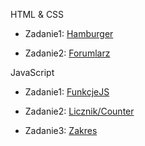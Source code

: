 <!-- rOZWIĄZANIA -->
HTML & CSS


* Zadanie1: [Hamburger](https://mrosiak546.github.io/ITNAF_HTML_CSS/zad1/)


* Zadanie2: [Forumlarz](https://mrosiak546.github.io/ITNAF_HTML_CSS/zad2/)

JavaScript


* Zadanie1: [FunkcjeJS](https://mrosiak546.github.io/ITNAF_HTML_CSS/zad3/)


* Zadanie2: [Licznik/Counter](https://mrosiak546.github.io/ITNAF_HTML_CSS/zad4/)


* Zadanie3: [Zakres](https://mrosiak546.github.io/ITNAF_HTML_CSS/zad5/)

